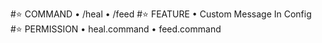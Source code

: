 #⭐ COMMAND
 • /heal
 • /feed
#⭐ FEATURE
 • Custom Message In Config
#⭐ PERMISSION
 • heal.command
 • feed.command
